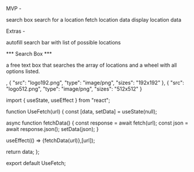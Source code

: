 MVP - 

search box
search for a location
fetch location data
display location data

Extras - 

autofill search bar with list of possible locations



*** Search Box ***

a free text box that searches the array of locations and a wheel with all options listed.

<!-- from Manifest.json - icons -->
,
    {
      "src": "logo192.png",
      "type": "image/png",
      "sizes": "192x192"
    },
    {
      "src": "logo512.png",
      "type": "image/png",
      "sizes": "512x512"
    }


import { useState, useEffect } from "react";

function UseFetch(url) {
  const [data, setData] = useState(null);

  async function fetchData() {
    const response = await fetch(url);
    const json = await response.json();
    setData(json);
  }

  useEffect(() => {fetchData(url)},[url]);

  return data;
};  

export default UseFetch;